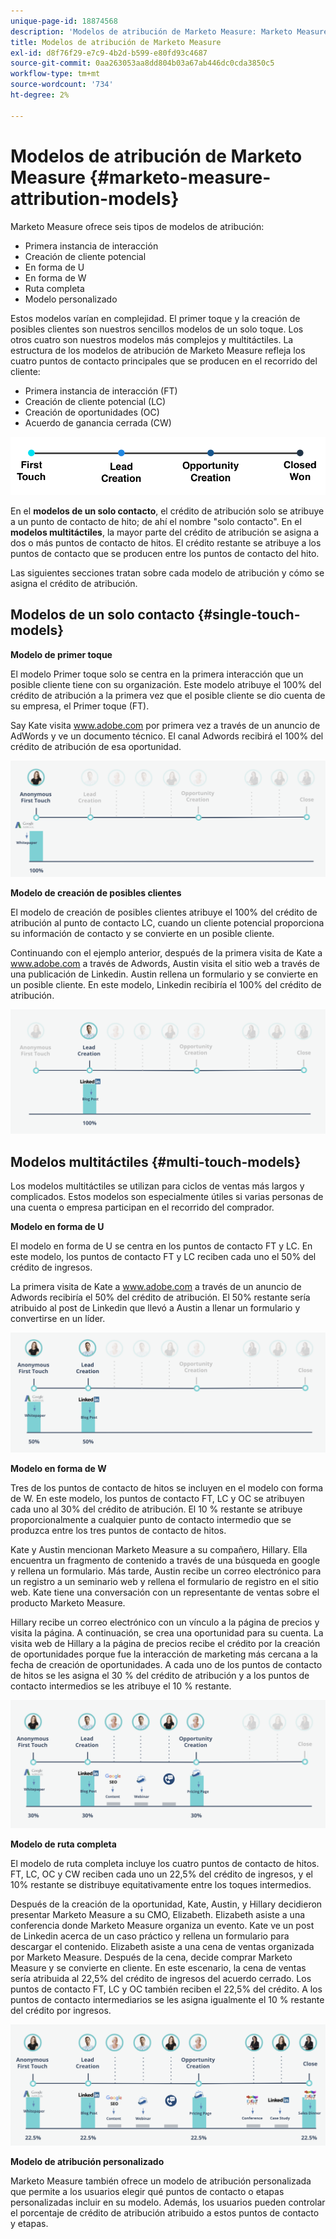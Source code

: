 ```yaml
---
unique-page-id: 18874568
description: 'Modelos de atribución de Marketo Measure: Marketo Measure: Documentación del producto'
title: Modelos de atribución de Marketo Measure
exl-id: d8f76f29-e7c9-4b2d-b599-e80fd93c4687
source-git-commit: 0aa263053aa8dd804b03a67ab446dc0cda3850c5
workflow-type: tm+mt
source-wordcount: '734'
ht-degree: 2%

---
```


# Modelos de atribución de Marketo Measure {#marketo-measure-attribution-models}

Marketo Measure ofrece seis tipos de modelos de atribución:

* Primera instancia de interacción
* Creación de cliente potencial
* En forma de U
* En forma de W
* Ruta completa
* Modelo personalizado

Estos modelos varían en complejidad. El primer toque y la creación de posibles clientes son nuestros sencillos modelos de un solo toque. Los otros cuatro son nuestros modelos más complejos y multitáctiles. La estructura de los modelos de atribución de Marketo Measure refleja los cuatro puntos de contacto principales que se producen en el recorrido del cliente:

* Primera instancia de interacción (FT)
* Creación de cliente potencial (LC)
* Creación de oportunidades (OC)
* Acuerdo de ganancia cerrada (CW)

![](assets/1-1.png)

En el **modelos de un solo contacto**, el crédito de atribución solo se atribuye a un punto de contacto de hito; de ahí el nombre &quot;solo contacto&quot;.
En el **modelos multitáctiles**, la mayor parte del crédito de atribución se asigna a dos o más puntos de contacto de hitos. El crédito restante se atribuye a los puntos de contacto que se producen entre los puntos de contacto del hito.

Las siguientes secciones tratan sobre cada modelo de atribución y cómo se asigna el crédito de atribución.

## Modelos de un solo contacto {#single-touch-models}

**Modelo de primer toque**

El modelo Primer toque solo se centra en la primera interacción que un posible cliente tiene con su organización. Este modelo atribuye el 100% del crédito de atribución a la primera vez que el posible cliente se dio cuenta de su empresa, el Primer toque (FT).

Say Kate visita www.adobe.com por primera vez a través de un anuncio de AdWords y ve un documento técnico. El canal Adwords recibirá el 100% del crédito de atribución de esa oportunidad.

![](assets/2.png)

**Modelo de creación de posibles clientes**

El modelo de creación de posibles clientes atribuye el 100% del crédito de atribución al punto de contacto LC, cuando un cliente potencial proporciona su información de contacto y se convierte en un posible cliente.

Continuando con el ejemplo anterior, después de la primera visita de Kate a www.adobe.com a través de Adwords, Austin visita el sitio web a través de una publicación de Linkedin. Austin rellena un formulario y se convierte en un posible cliente. En este modelo, Linkedin recibiría el 100% del crédito de atribución.

![](assets/3.png)

## Modelos multitáctiles {#multi-touch-models}

Los modelos multitáctiles se utilizan para ciclos de ventas más largos y complicados. Estos modelos son especialmente útiles si varias personas de una cuenta o empresa participan en el recorrido del comprador.

**Modelo en forma de U**

El modelo en forma de U se centra en los puntos de contacto FT y LC. En este modelo, los puntos de contacto FT y LC reciben cada uno el 50% del crédito de ingresos.

La primera visita de Kate a www.adobe.com a través de un anuncio de Adwords recibiría el 50% del crédito de atribución. El 50% restante sería atribuido al post de Linkedin que llevó a Austin a llenar un formulario y convertirse en un líder.

![](assets/4.png)

**Modelo en forma de W**

Tres de los puntos de contacto de hitos se incluyen en el modelo con forma de W. En este modelo, los puntos de contacto FT, LC y OC se atribuyen cada uno al 30% del crédito de atribución. El 10 % restante se atribuye proporcionalmente a cualquier punto de contacto intermedio que se produzca entre los tres puntos de contacto de hitos.

Kate y Austin mencionan Marketo Measure a su compañero, Hillary. Ella encuentra un fragmento de contenido a través de una búsqueda en google y rellena un formulario. Más tarde, Austin recibe un correo electrónico para un registro a un seminario web y rellena el formulario de registro en el sitio web. Kate tiene una conversación con un representante de ventas sobre el producto Marketo Measure.

Hillary recibe un correo electrónico con un vínculo a la página de precios y visita la página. A continuación, se crea una oportunidad para su cuenta. La visita web de Hillary a la página de precios recibe el crédito por la creación de oportunidades porque fue la interacción de marketing más cercana a la fecha de creación de oportunidades. A cada uno de los puntos de contacto de hitos se les asigna el 30 % del crédito de atribución y a los puntos de contacto intermedios se les atribuye el 10 % restante.

![](assets/5.png)

**Modelo de ruta completa**

El modelo de ruta completa incluye los cuatro puntos de contacto de hitos. FT, LC, OC y CW reciben cada uno un 22,5% del crédito de ingresos, y el 10% restante se distribuye equitativamente entre los toques intermedios.

Después de la creación de la oportunidad, Kate, Austin, y Hillary decidieron presentar Marketo Measure a su CMO, Elizabeth. Elizabeth asiste a una conferencia donde Marketo Measure organiza un evento. Kate ve un post de Linkedin acerca de un caso práctico y rellena un formulario para descargar el contenido. Elizabeth asiste a una cena de ventas organizada por Marketo Measure. Después de la cena, decide comprar Marketo Measure y se convierte en cliente. En este escenario, la cena de ventas sería atribuida al 22,5% del crédito de ingresos del acuerdo cerrado. Los puntos de contacto FT, LC y OC también reciben el 22,5% del crédito. A los puntos de contacto intermediarios se les asigna igualmente el 10 % restante del crédito por ingresos.

![](assets/6.png)

**Modelo de atribución personalizado**

Marketo Measure también ofrece un modelo de atribución personalizada que permite a los usuarios elegir qué puntos de contacto o etapas personalizadas incluir en su modelo. Además, los usuarios pueden controlar el porcentaje de crédito de atribución atribuido a estos puntos de contacto y etapas.
